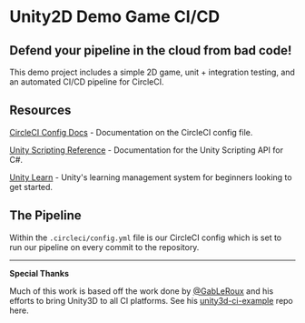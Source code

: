 # Unity2D Demo Game CI/CD 

## Defend your pipeline in the cloud from bad code!

This demo project includes a simple 2D game, unit + integration testing, and an automated CI/CD pipeline for CircleCI.

## Resources

[CircleCI Config Docs](https://circleci.com/docs/2.0/configuration-reference/) - Documentation on the CircleCI config file.

[Unity Scripting Reference](https://docs.unity3d.com/ScriptReference/) - Documentation for the Unity Scripting API for C#.

[Unity Learn](https://learn.unity.com/) - Unity's learning management system for beginners looking to get started.

## The Pipeline

Within the `.circleci/config.yml` file is our CircleCI config which is set to run our pipeline on every commit to the repository.


---

**Special Thanks**

Much of this work is based off the work done by [@GabLeRoux](https://github.com/GabLeRoux) and his efforts to bring Unity3D to all CI platforms. See his [unity3d-ci-example](https://github.com/GabLeRoux/unity3d-ci-example) repo here.
